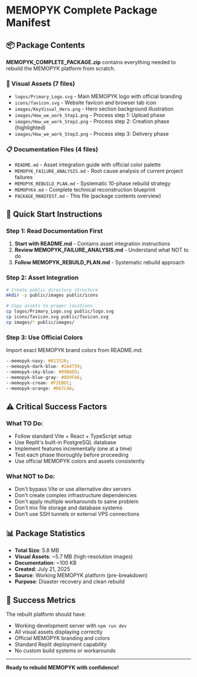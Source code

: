 # MEMOPYK Complete Package Manifest

## 📦 Package Contents

**MEMOPYK_COMPLETE_PACKAGE.zip** contains everything needed to rebuild the MEMOPYK platform from scratch.

### **🎨 Visual Assets (7 files)**
- `logos/Primary_Logo.svg` - Main MEMOPYK logo with official branding
- `icons/favicon.svg` - Website favicon and browser tab icon
- `images/KeyVisual_Hero.png` - Hero section background illustration
- `images/How_we_work_Step1.png` - Process step 1: Upload phase
- `images/How_we_work_Step2.png` - Process step 2: Creation phase (highlighted)
- `images/How_we_work_Step3.png` - Process step 3: Delivery phase

### **📋 Documentation Files (4 files)**
- `README.md` - Asset integration guide with official color palette
- `MEMOPYK_FAILURE_ANALYSIS.md` - Root cause analysis of current project failures
- `MEMOPYK_REBUILD_PLAN.md` - Systematic 10-phase rebuild strategy
- `MEMOPYK4.md` - Complete technical reconstruction blueprint
- `PACKAGE_MANIFEST.md` - This file (package contents overview)

## 🚀 Quick Start Instructions

### **Step 1: Read Documentation First**
1. **Start with README.md** - Contains asset integration instructions
2. **Review MEMOPYK_FAILURE_ANALYSIS.md** - Understand what NOT to do
3. **Follow MEMOPYK_REBUILD_PLAN.md** - Systematic rebuild approach

### **Step 2: Asset Integration**
```bash
# Create public directory structure
mkdir -p public/images public/icons

# Copy assets to proper locations
cp logos/Primary_Logo.svg public/logo.svg
cp icons/favicon.svg public/favicon.svg  
cp images/* public/images/
```

### **Step 3: Use Official Colors**
Import exact MEMOPYK brand colors from README.md:
```css
--memopyk-navy: #011526;
--memopyk-dark-blue: #2A4759;
--memopyk-sky-blue: #89BAD9;
--memopyk-blue-gray: #8D9FA6;
--memopyk-cream: #F2EBDC;
--memopyk-orange: #D67C4A;
```

## ⚠️ Critical Success Factors

### **What TO Do:**
- Follow standard Vite + React + TypeScript setup
- Use Replit's built-in PostgreSQL database
- Implement features incrementally (one at a time)
- Test each phase thoroughly before proceeding
- Use official MEMOPYK colors and assets consistently

### **What NOT to Do:**
- Don't bypass Vite or use alternative dev servers
- Don't create complex infrastructure dependencies
- Don't apply multiple workarounds to same problem
- Don't mix file storage and database systems
- Don't use SSH tunnels or external VPS connections

## 📊 Package Statistics

- **Total Size**: 5.8 MB
- **Visual Assets**: ~5.7 MB (high-resolution images)
- **Documentation**: ~100 KB
- **Created**: July 21, 2025
- **Source**: Working MEMOPYK platform (pre-breakdown)
- **Purpose**: Disaster recovery and clean rebuild

## 🎯 Success Metrics

The rebuilt platform should have:
- Working development server with `npm run dev`
- All visual assets displaying correctly
- Official MEMOPYK branding and colors
- Standard Replit deployment capability
- No custom build systems or workarounds

---

**Ready to rebuild MEMOPYK with confidence!**